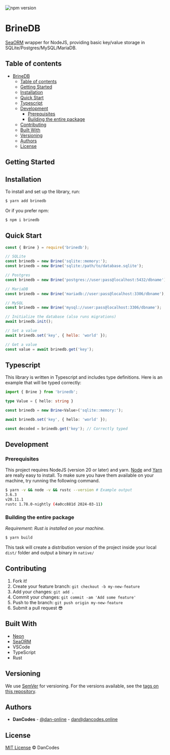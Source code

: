 ![npm version](https://img.shields.io/npm/v/brinedb)

# BrineDB

[SeaORM](https://www.sea-ql.org/SeaORM/) wrapper for NodeJS, providing basic key/value storage in SQLite/Postgres/MySQL/MariaDB.

## Table of contents

- [BrineDB](#brinedb)
  - [Table of contents](#table-of-contents)
  - [Getting Started](#getting-started)
  - [Installation](#installation)
  - [Quick Start](#quick-start)
  - [Typescript](#typescript)
  - [Development](#development)
    - [Prerequisites](#prerequisites)
    - [Building the entire package](#building-the-entire-package)
  - [Contributing](#contributing)
  - [Built With](#built-with)
  - [Versioning](#versioning)
  - [Authors](#authors)
  - [License](#license)

## Getting Started

## Installation

To install and set up the library, run:

```sh
$ yarn add brinedb
```

Or if you prefer npm:

```sh
$ npm i brinedb
```

## Quick Start

```js
const { Brine } = require('brinedb');

// SQLite
const brinedb = new Brine('sqlite::memory:');
const brinedb = new Brine('sqlite:/path/to/database.sqlite');

// Postgres
const brinedb = new Brine('postgres://user:pass@localhost:5432/dbname');

// MariaDB
const brinedb = new Brine('mariadb://user:pass@localhost:3306/dbname');

// MySQL
const brinedb = new Brine('mysql://user:pass@localhost:3306/dbname');

// Initialize the database (also runs migrations)
await brinedb.init();

// Set a value
await brinedb.set('key', { hello: 'world' });

// Get a value
const value = await brinedb.get('key');
```

## Typescript

This library is written in Typescript and includes type definitions. Here is an example that will be typed correctly:

```ts
import { Brine } from 'brinedb';

type Value = { hello: string }

const brinedb = new Brine<Value>('sqlite::memory:');

await brinedb.set('key', { hello: 'world' });

const decoded = brinedb.get('key'); // Correctly typed
```

## Development

### Prerequisites

This project requires NodeJS (version 20 or later) and yarn.
[Node](http://nodejs.org) and [Yarn](https://yarnpkg.com/) are really easy to install.
To make sure you have them available on your machine,
try running the following command.

```sh
$ yarn -v && node -v && rustc --version # Example output
3.6.3
v20.11.1
rustc 1.78.0-nightly (4a0cc881d 2024-03-11)
```

### Building the entire package

_Requirement: Rust is installed on your machine._

```sh
$ yarn build
```

This task will create a distribution version of the project
inside your local `dist/` folder and output a binary in `native/`

## Contributing

1.  Fork it!
2.  Create your feature branch: `git checkout -b my-new-feature`
3.  Add your changes: `git add .`
4.  Commit your changes: `git commit -am 'Add some feature'`
5.  Push to the branch: `git push origin my-new-feature`
6.  Submit a pull request :sunglasses:

## Built With

- [Neon](https://neon-bindings.com/)
- [SeaORM](https://www.sea-ql.org/SeaORM/)
- VSCode
- TypeScript
- Rust

## Versioning

We use [SemVer](http://semver.org/) for versioning. For the versions available, see the [tags on this repository](https://github.com/dan-online/brinedb/tags).

## Authors

- **DanCodes** - [@dan-online](https://github.com/dan-online) - <dan@dancodes.online>

## License

[MIT License](https://dan-online.mit-license.org/2024) © DanCodes
